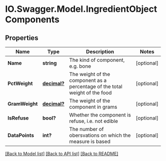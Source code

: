 # IO.Swagger.Model.IngredientObjectComponents
## Properties

Name | Type | Description | Notes
------------ | ------------- | ------------- | -------------
**Name** | **string** | The kind of component, e.g. bone | [optional] 
**PctWeight** | [**decimal?**](BigDecimal.md) | The weight of the component as a percentage of the total weight of the food | [optional] 
**GramWeight** | [**decimal?**](BigDecimal.md) | The weight of the component in grams | [optional] 
**IsRefuse** | **bool?** | Whether the component is refuse, i.e. not edible | [optional] 
**DataPoints** | **int?** | The number of obersvations on which the measure is based | [optional] 

[[Back to Model list]](../README.md#documentation-for-models) [[Back to API list]](../README.md#documentation-for-api-endpoints) [[Back to README]](../README.md)

